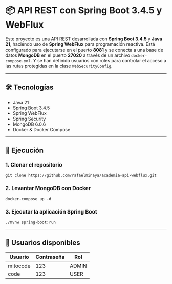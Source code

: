 # 📦 API REST con Spring Boot 3.4.5 y WebFlux

Este proyecto es una API REST desarrollada con **Spring Boot 3.4.5** y **Java 21**, haciendo uso de **Spring WebFlux** para programación reactiva. Está configurado para ejecutarse en el puerto **8081** y se conecta a una base de datos **MongoDB** en el puerto **27020** a través de un archivo `docker-compose.yml`.  Y se han definido usuarios con roles para controlar el acceso a las rutas protegidas en la clase `WebSecurityConfig`.

---

## 🛠 Tecnologías

- Java 21
- Spring Boot 3.4.5
- Spring WebFlux
- Spring Security
- MongoDB 6.0.6
- Docker & Docker Compose

---

## 🚀 Ejecución

### 1. Clonar el repositorio 
```
git clone https://github.com/rafaelminaya/academia-api-webflux.git
```
### 2. Levantar MongoDB con Docker
```
docker-compose up -d
```
### 3. Ejecutar la aplicación Spring Boot 
```
./mvnw spring-boot:run
```
---

## 🔐 Usuarios disponibles

| Usuario  | Contraseña | Rol   |
|----------|------------|-------|
| mitocode | 123        | ADMIN |
| code     | 123        | USER  |


